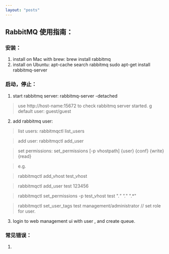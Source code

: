 ```yaml
---
layout: "posts"
---
```


## RabbitMQ 使用指南：

### 安装：
1. install on Mac with brew: brew install rabbitmq
2. install on Ubuntu:
apt-cache search rabbitmq
sudo apt-get install rabbitmq-server

### 启动，停止：

1. start rabbitmq server:  rabbitmq-server -detached

>use http://host-name:15672 to check rabbitmq server started.
g
>default user: guest/guest

2. add rabbitmq user:

>list users: rabbitmqctl list_users

>add user: rabbitmqctl add_user <username> <password>

>set permissions: set_permissions [-p vhostpath] {user} {conf} {write} {read}

>e.g.

>rabbitmqctl add_vhost test_vhost

>rabbitmqctl add_user test 123456

>rabbitmqctl set_permissions -p test_vhost test ".*" ".*" ".*"

>rabbitmqctl set_user_tags test management/administrator  // set role for user.

3. login to web management ui with user , and create queue.

### 常见错误：
1. 




